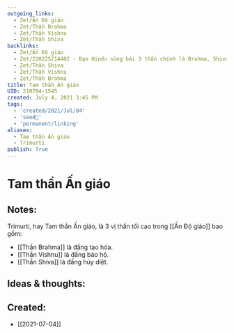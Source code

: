 ```yaml
---
outgoing_links:
  - Zet/Ấn Độ giáo
  - Zet/Thần Brahma
  - Zet/Thần Vishnu
  - Zet/Thần Shiva
backlinks:
  - Zet/Ấn Độ giáo
  - Zet/220225214402 - Đạo Hindu sùng bái 3 thần chính là Brahma, Shiva, Vishnu
  - Zet/Thần Shiva
  - Zet/Thần Vishnu
  - Zet/Thần Brahma
title: Tam thần Ấn giáo
UID: 210704-1545
created: July 4, 2021 3:45 PM
tags:
  - 'created/2021/Jul/04'
  - 'seed🥜'
  - 'permanent/linking'
aliases:
  - Tam thần Ấn giáo
  - Trimurti
publish: True
---
```

# Tam thần Ấn giáo

## Notes:
Trimurti, hay Tam thần Ấn giáo, là 3 vị thần tối cao trong [[Ấn Độ giáo]] bao gồm:

- [[Thần Brahma]] là đấng tạo hóa.
- [[Thần Vishnu]] là đấng bảo hộ.
- [[Thần Shiva]] là đấng hủy diệt.

## Ideas & thoughts:
## Created:
- [[2021-07-04]]
